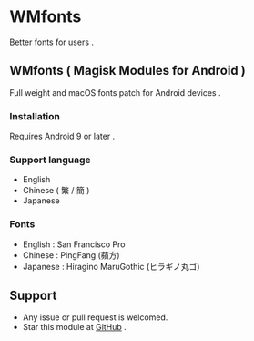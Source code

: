 # WMfonts

Better fonts for users .

## WMfonts ( Magisk Modules for Android )

Full weight and macOS fonts patch for Android devices .

  ### Installation
  
  Requires Android 9 or later .
  
  ### Support language
  
  * English
  * Chinese ( 繁 / 簡 )
  * Japanese


  ### Fonts
  
  * English : San Francisco Pro
  * Chinese : PingFang (蘋方)
  * Japanese : Hiragino MaruGothic (ヒラギノ丸ゴ)
  
  
  
  

## Support

* Any issue or pull request is welcomed.
* Star this module at [GitHub](https://github.com/Stardusstt/WMfonts) .

